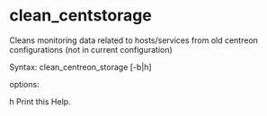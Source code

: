 # clean_centstorage

Cleans monitoring data related to hosts/services from old centreon configurations (not in current configuration)

Syntax: clean_centreon_storage [-b|h]

options:

h     Print this Help.
